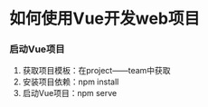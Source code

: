 # 如何使用Vue开发web项目

### 启动Vue项目

1. 获取项目模板：在project——team中获取
2. 安装项目依赖：npm install
3. 启动Vue项目：npm serve